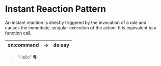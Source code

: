 # Instant Reaction Pattern

An instant reaction is directly triggered by the invocation of a rule and causes the immediate, singular execution of the action. It is equivalent to a function call.

| on:command	| →	| do:say | 
|---|---|---|
> "Hello" 🗣